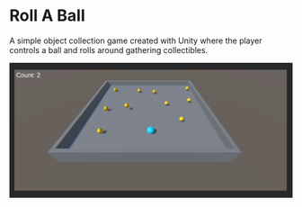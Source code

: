 # Roll A Ball
A simple object collection game created with Unity where the player controls a ball and rolls around gathering collectibles.

![Screenshot](/Screenshots/rollaballscreenshot.png)
